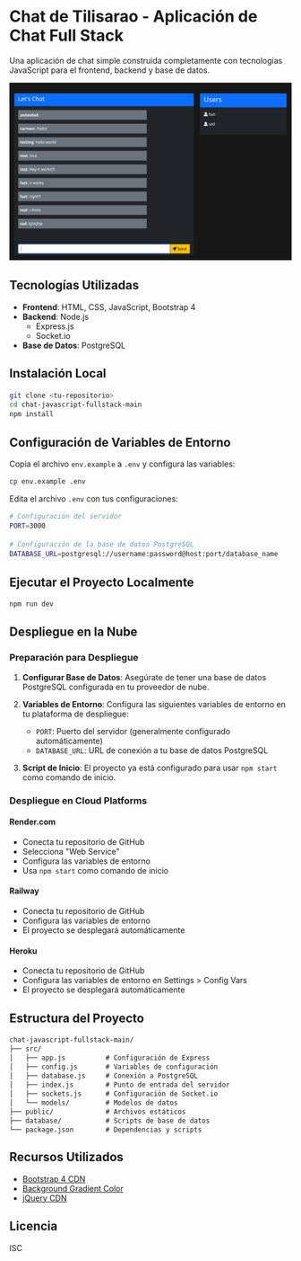 # Chat de Tilisarao - Aplicación de Chat Full Stack

Una aplicación de chat simple construida completamente con tecnologías JavaScript para el frontend, backend y base de datos.

![](docs/screenshot.png)

## Tecnologías Utilizadas
- **Frontend**: HTML, CSS, JavaScript, Bootstrap 4
- **Backend**: Node.js
  - Express.js
  - Socket.io
- **Base de Datos**: PostgreSQL

## Instalación Local

```bash
git clone <tu-repositorio>
cd chat-javascript-fullstack-main
npm install
```

## Configuración de Variables de Entorno

Copia el archivo `env.example` a `.env` y configura las variables:

```bash
cp env.example .env
```

Edita el archivo `.env` con tus configuraciones:

```bash
# Configuración del servidor
PORT=3000

# Configuración de la base de datos PostgreSQL
DATABASE_URL=postgresql://username:password@host:port/database_name
```

## Ejecutar el Proyecto Localmente

```bash
npm run dev
```

## Despliegue en la Nube

### Preparación para Despliegue

1. **Configurar Base de Datos**: Asegúrate de tener una base de datos PostgreSQL configurada en tu proveedor de nube.

2. **Variables de Entorno**: Configura las siguientes variables de entorno en tu plataforma de despliegue:
   - `PORT`: Puerto del servidor (generalmente configurado automáticamente)
   - `DATABASE_URL`: URL de conexión a tu base de datos PostgreSQL

3. **Script de Inicio**: El proyecto ya está configurado para usar `npm start` como comando de inicio.

### Despliegue en Cloud Platforms

#### Render.com
- Conecta tu repositorio de GitHub
- Selecciona "Web Service"
- Configura las variables de entorno
- Usa `npm start` como comando de inicio

#### Railway
- Conecta tu repositorio de GitHub
- Configura las variables de entorno
- El proyecto se desplegará automáticamente

#### Heroku
- Conecta tu repositorio de GitHub
- Configura las variables de entorno en Settings > Config Vars
- El proyecto se desplegará automáticamente

## Estructura del Proyecto

```
chat-javascript-fullstack-main/
├── src/
│   ├── app.js          # Configuración de Express
│   ├── config.js       # Variables de configuración
│   ├── database.js     # Conexión a PostgreSQL
│   ├── index.js        # Punto de entrada del servidor
│   ├── sockets.js      # Configuración de Socket.io
│   └── models/         # Modelos de datos
├── public/             # Archivos estáticos
├── database/           # Scripts de base de datos
└── package.json        # Dependencias y scripts
```

## Recursos Utilizados

- [Bootstrap 4 CDN](http://getbootstrap.com/docs/4.0/getting-started/introduction/)
- [Background Gradient Color](https://uigradients.com/#Lawrencium)
- [jQuery CDN](https://code.jquery.com/)

## Licencia

ISC

